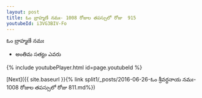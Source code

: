 ```yaml
---
layout: post
title: ఓం బ్రాహ్మణే నమః- 1008 రోజుల తపస్సులో రోజు  915
youtubeId: i3VG3BIV-Fo
---
```

 
 
 ఓం బ్రాహ్మణే నమః  
 
 -  అంతిమ సత్యం ఎవరు 
 
  
 
  
 
 
 
 
 
 


{% include youtubePlayer.html id=page.youtubeId %}
 
[Next]({{ site.baseurl }}{% link  split1/_posts/2016-06-26-ఓం శ్రీవర్ధనాయ నమః- 1008 రోజుల తపస్సులో రోజు  811.md%})
 
